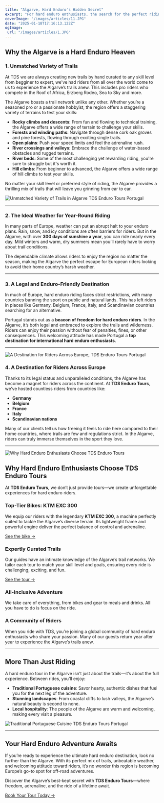 ```yaml
---
title: "Algarve, Hard Enduro's Hidden Secret"
excerpt: "For hard enduro enthusiasts, the search for the perfect riding destination can often feel like a challenge itself. Trails must be rugged and varied, the weather reliable, and—most crucially—it must be legal to ride. In much of Europe, enduro riding is restricted or outright banned, leaving riders yearning for a haven where their passion can thrive. Enter the Algarve, Portugal’s sun-soaked southern gem and the best-kept secret of the hard enduro world."
coverImage: "/images/articles/11.JPG"
date: "2025-01-18T17:16:13.122Z"
ogImage:
 url: "/images/articles/1.JPG"
---
```


## **Why the Algarve is a Hard Enduro Heaven**  

### **1. Unmatched Variety of Trails**  

At TDS we are always creating new trails by hand curated to any skill level from begginer to expert, we've had riders from all over the world come to us to experience the Algarve’s trails anew. This includes pro riders who compete in the Roof of Africa, Erzberg Rodeo, Sea to Sky and more.

The Algarve boasts a trail network unlike any other. Whether you’re a seasoned pro or a passionate hobbyist, the region offers a staggering variety of terrains to test your skills:  
- **Rocky climbs and descents**: From fun and flowing to technical training, the Algarve offers a wide range of terrain to challenge your skills.  
- **Forests and winding paths**: Navigate through dense cork oak groves and pine forests, flowing through exciting single trails.  
- **Open plains**: Push your speed limits and feel the adrenaline rush.  
- **River crossings and valleys**: Embrace the challenge of water-based obstacles and rugged terrains.  
- **River beds**: Some of the most challenging yet rewarding riding, you're sure to struggle but it's worth it.  
- **Hill climbs**: From beginner to advanced, the Algarve offers a wide range of hill climbs to test your skills.

No matter your skill level or preferred style of riding, the Algarve provides a thrilling mix of trails that will leave you grinning from ear to ear.  

![Unmatched Variety of Trails in Algarve TDS Enduro Tours Portugal](/images/articles/10.JPG )

---

### **2. The Ideal Weather for Year-Round Riding**  
In many parts of Europe, weather can put an abrupt halt to your enduro plans. Rain, snow, and icy conditions are often barriers for riders. But in the Algarve, with over **300 days of sunshine a year**, you can ride nearly every day. Mild winters and warm, dry summers mean you’ll rarely have to worry about trail conditions.  

The dependable climate allows riders to enjoy the region no matter the season, making the Algarve the perfect escape for European riders looking to avoid their home country’s harsh weather.  

---

### **3. A Legal and Enduro-Friendly Destination**  
In much of Europe, hard enduro riding faces strict restrictions, with many countries banning the sport on public and natural lands. This has left riders in places like Germany, Belgium, France, Italy, and Scandinavian countries searching for an alternative.  

Portugal stands out as a **beacon of freedom for hard enduro riders**. In the Algarve, it’s both legal and embraced to explore the trails and wilderness. Riders can enjoy their passion without fear of penalties, fines, or other consequences. This welcoming attitude has made Portugal a **top destination for international hard enduro enthusiasts**.  

---
![A Destination for Riders Across Europe, TDS Enduro Tours Portugal](/images/articles/4.JPG )

### **4. A Destination for Riders Across Europe**  
Thanks to its legal status and unparalleled conditions, the Algarve has become a magnet for riders across the continent. At **TDS Enduro Tours**, we’ve hosted countless riders from countries like:  
- **Germany**  
- **Belgium**  
- **France**  
- **Italy**  
- **Scandinavian nations**  

Many of our clients tell us how freeing it feels to ride here compared to their home countries, where trails are few and regulations strict. In the Algarve, riders can truly immerse themselves in the sport they love.  

---
![Why Hard Enduro Enthusiasts Choose TDS Enduro Tours](/images/articles/9.JPG )

## **Why Hard Enduro Enthusiasts Choose TDS Enduro Tours**  

At **TDS Enduro Tours**, we don’t just provide tours—we create unforgettable experiences for hard enduro riders.  

### **Top-Tier Bikes: KTM EXC 300**  
We equip our riders with the legendary **KTM EXC 300**, a machine perfectly suited to tackle the Algarve’s diverse terrain. Its lightweight frame and powerful engine deliver the perfect balance of control and adrenaline.  

[See the bike →](/bikes)

### **Expertly Curated Trails**  
Our guides have an intimate knowledge of the Algarve’s trail networks. We tailor each tour to match your skill level and goals, ensuring every ride is challenging, exciting, and fun.  

[See the tour →](/tours)


### **All-Inclusive Adventure**  
We take care of everything, from bikes and gear to meals and drinks. All you have to do is focus on the ride.  

### **A Community of Riders**  
When you ride with TDS, you’re joining a global community of hard enduro enthusiasts who share your passion. Many of our guests return year after year to experience the Algarve’s trails anew.  

---

## **More Than Just Riding**  

A hard enduro tour in the Algarve isn’t just about the trails—it’s about the full experience. Between rides, you’ll enjoy:  
- **Traditional Portuguese cuisine**: Savor hearty, authentic dishes that fuel you for the next leg of the adventure.  
- **Stunning landscapes**: From coastal cliffs to lush valleys, the Algarve’s natural beauty is second to none.  
- **Local hospitality**: The people of the Algarve are warm and welcoming, making every visit a pleasure.  

![Traditional Portuguese Cuisine TDS Enduro Tours Portugal](/images/articles/5.JPG )

---

## **Your Hard Enduro Adventure Awaits**  

If you’re ready to experience the ultimate hard enduro destination, look no further than the Algarve. With its perfect mix of trails, unbeatable weather, and welcoming attitude toward riders, it’s no wonder this region is becoming Europe’s go-to spot for off-road adventures.  

Discover the Algarve’s best-kept secret with **TDS Enduro Tours**—where freedom, adrenaline, and the ride of a lifetime await.

[Book Your Tour Today →](/reserve)